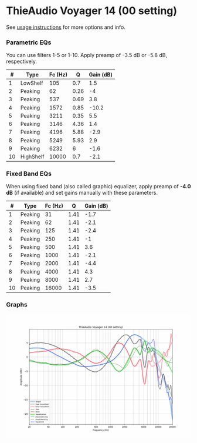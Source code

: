 # ThieAudio Voyager 14 (00 setting)
See [usage instructions](https://github.com/jaakkopasanen/AutoEq#usage) for more options and info.

### Parametric EQs
You can use filters 1-5 or 1-10. Apply preamp of -3.5 dB or -5.8 dB, respectively.

|   # | Type      |   Fc (Hz) |    Q |   Gain (dB) |
|-----|-----------|-----------|------|-------------|
|   1 | LowShelf  |       105 | 0.7  |         1.5 |
|   2 | Peaking   |        62 | 0.26 |        -4   |
|   3 | Peaking   |       537 | 0.69 |         3.8 |
|   4 | Peaking   |      1572 | 0.85 |       -10.2 |
|   5 | Peaking   |      3211 | 0.35 |         5.5 |
|   6 | Peaking   |      3146 | 4.36 |         1.4 |
|   7 | Peaking   |      4196 | 5.88 |        -2.9 |
|   8 | Peaking   |      5249 | 5.93 |         2.9 |
|   9 | Peaking   |      6232 | 6    |        -1.6 |
|  10 | HighShelf |     10000 | 0.7  |        -2.1 |

### Fixed Band EQs
When using fixed band (also called graphic) equalizer, apply preamp of **-4.0 dB** (if available) and set gains manually with these parameters.

|   # | Type    |   Fc (Hz) |    Q |   Gain (dB) |
|-----|---------|-----------|------|-------------|
|   1 | Peaking |        31 | 1.41 |        -1.7 |
|   2 | Peaking |        62 | 1.41 |        -2.1 |
|   3 | Peaking |       125 | 1.41 |        -2.4 |
|   4 | Peaking |       250 | 1.41 |        -1   |
|   5 | Peaking |       500 | 1.41 |         3.6 |
|   6 | Peaking |      1000 | 1.41 |        -2.1 |
|   7 | Peaking |      2000 | 1.41 |        -4.4 |
|   8 | Peaking |      4000 | 1.41 |         4.3 |
|   9 | Peaking |      8000 | 1.41 |         2.7 |
|  10 | Peaking |     16000 | 1.41 |        -3.5 |

### Graphs
![](./ThieAudio%20Voyager%2014%20(00%20setting).png)
